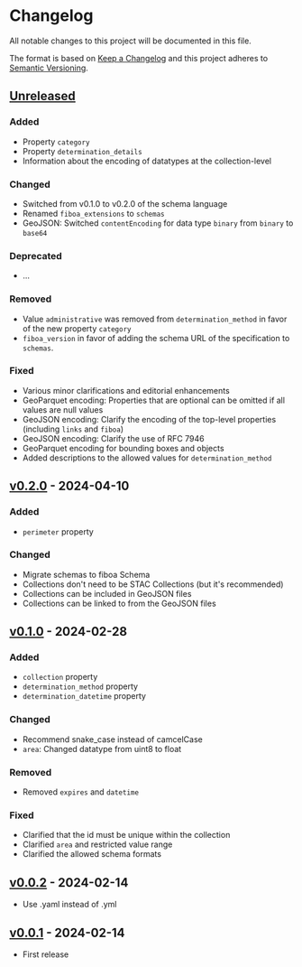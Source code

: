 # Changelog

All notable changes to this project will be documented in this file.

The format is based on [Keep a Changelog](http://keepachangelog.com/en/1.0.0/)
and this project adheres to [Semantic Versioning](http://semver.org/spec/v2.0.0.html).

## [Unreleased]

### Added

- Property `category`
- Property `determination_details`
- Information about the encoding of datatypes at the collection-level

### Changed

- Switched from v0.1.0 to v0.2.0 of the schema language
- Renamed `fiboa_extensions` to `schemas`
- GeoJSON: Switched `contentEncoding` for data type `binary` from `binary` to `base64`

### Deprecated

- ...

### Removed

- Value `administrative` was removed from `determination_method` in favor of the new property `category`
- `fiboa_version` in favor of adding the schema URL of the specification to `schemas`.

### Fixed

- Various minor clarifications and editorial enhancements
- GeoParquet encoding: Properties that are optional can be omitted if all values are null values
- GeoJSON encoding: Clarify the encoding of the top-level properties (including `links` and `fiboa`)
- GeoJSON encoding: Clarify the use of RFC 7946
- GeoParquet encoding for bounding boxes and objects
- Added descriptions to the allowed values for `determination_method`

## [v0.2.0] - 2024-04-10

### Added

- `perimeter` property

### Changed

- Migrate schemas to fiboa Schema
- Collections don't need to be STAC Collections (but it's recommended)
- Collections can be included in GeoJSON files
- Collections can be linked to from the GeoJSON files

## [v0.1.0] - 2024-02-28

### Added

- `collection` property
- `determination_method` property
- `determination_datetime` property

### Changed

- Recommend snake_case instead of camcelCase
- `area`: Changed datatype from uint8 to float

### Removed

- Removed `expires` and `datetime`

### Fixed

- Clarified that the id must be unique within the collection
- Clarified `area` and restricted value range
- Clarified the allowed schema formats

## [v0.0.2] - 2024-02-14

- Use .yaml instead of .yml

## [v0.0.1] - 2024-02-14

- First release

[Unreleased]: <https://github.com/fiboa/specification/compare/v0.2.0...main>
[v0.2.0]: <https://github.com/fiboa/specification/compare/v0.1.0...v0.2.0>
[v0.1.0]: <https://github.com/fiboa/specification/compare/v0.0.2...v0.1.0>
[v0.0.2]: <https://github.com/fiboa/specification/compare/v0.0.1...v0.0.2>
[v0.0.1]: <https://github.com/fiboa/specification/tree/v0.0.1>
